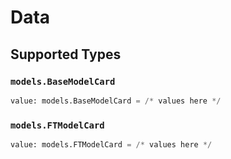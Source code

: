 # Data


## Supported Types

### `models.BaseModelCard`

```python
value: models.BaseModelCard = /* values here */
```

### `models.FTModelCard`

```python
value: models.FTModelCard = /* values here */
```

